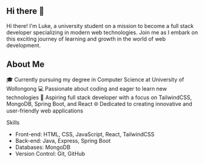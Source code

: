 ## Hi there 👋

Hi there! I'm Luke, a university student on a mission to become a full stack developer specializing in modern web technologies. Join me as I embark on this exciting journey of learning and growth in the world of web development.

## About Me

🎓 Currently pursuing my degree in Computer Science at University of Wollongong
💻 Passionate about coding and eager to learn new technologies
🌟 Aspiring full stack developer with a focus on TailwindCSS, MongoDB, Spring Boot, and React
🌐 Dedicated to creating innovative and user-friendly web applications

Skills

- Front-end: HTML, CSS, JavaScript, React, TailwindCSS
- Back-end: Java, Express, Spring Boot
- Databases: MongoDB
- Version Control: Git, GitHub
